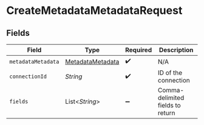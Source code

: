 # CreateMetadataMetadataRequest


## Fields

| Field                                                       | Type                                                        | Required                                                    | Description                                                 |
| ----------------------------------------------------------- | ----------------------------------------------------------- | ----------------------------------------------------------- | ----------------------------------------------------------- |
| `metadataMetadata`                                          | [MetadataMetadata](../../models/shared/MetadataMetadata.md) | :heavy_check_mark:                                          | N/A                                                         |
| `connectionId`                                              | *String*                                                    | :heavy_check_mark:                                          | ID of the connection                                        |
| `fields`                                                    | List\<*String*>                                             | :heavy_minus_sign:                                          | Comma-delimited fields to return                            |
